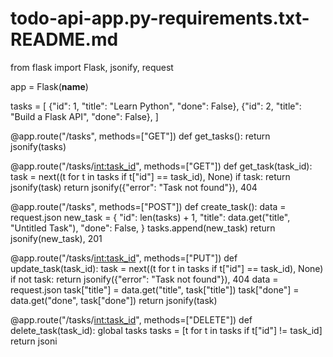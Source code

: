 # todo-api-app.py-requirements.txt-README.md
from flask import Flask, jsonify, request

app = Flask(__name__)

tasks = [
    {"id": 1, "title": "Learn Python", "done": False},
    {"id": 2, "title": "Build a Flask API", "done": False},
]

@app.route("/tasks", methods=["GET"])
def get_tasks():
    return jsonify(tasks)

@app.route("/tasks/<int:task_id>", methods=["GET"])
def get_task(task_id):
    task = next((t for t in tasks if t["id"] == task_id), None)
    if task:
        return jsonify(task)
    return jsonify({"error": "Task not found"}), 404

@app.route("/tasks", methods=["POST"])
def create_task():
    data = request.json
    new_task = {
        "id": len(tasks) + 1,
        "title": data.get("title", "Untitled Task"),
        "done": False,
    }
    tasks.append(new_task)
    return jsonify(new_task), 201

@app.route("/tasks/<int:task_id>", methods=["PUT"])
def update_task(task_id):
    task = next((t for t in tasks if t["id"] == task_id), None)
    if not task:
        return jsonify({"error": "Task not found"}), 404
    data = request.json
    task["title"] = data.get("title", task["title"])
    task["done"] = data.get("done", task["done"])
    return jsonify(task)

@app.route("/tasks/<int:task_id>", methods=["DELETE"])
def delete_task(task_id):
    global tasks
    tasks = [t for t in tasks if t["id"] != task_id]
    return jsoni
